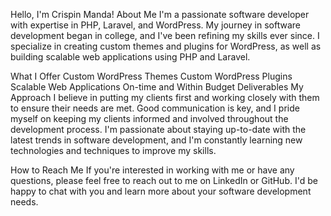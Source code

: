 Hello, I'm Crispin Manda!
About Me
I'm a passionate software developer with expertise in PHP, Laravel, and WordPress. My journey in software development began in college, and I've been refining my skills ever since. I specialize in creating custom themes and plugins for WordPress, as well as building scalable web applications using PHP and Laravel.

What I Offer
Custom WordPress Themes
Custom WordPress Plugins
Scalable Web Applications
On-time and Within Budget Deliverables
My Approach
I believe in putting my clients first and working closely with them to ensure their needs are met. Good communication is key, and I pride myself on keeping my clients informed and involved throughout the development process. I'm passionate about staying up-to-date with the latest trends in software development, and I'm constantly learning new technologies and techniques to improve my skills.

How to Reach Me
If you're interested in working with me or have any questions, please feel free to reach out to me on LinkedIn or GitHub. I'd be happy to chat with you and learn more about your software development needs.
